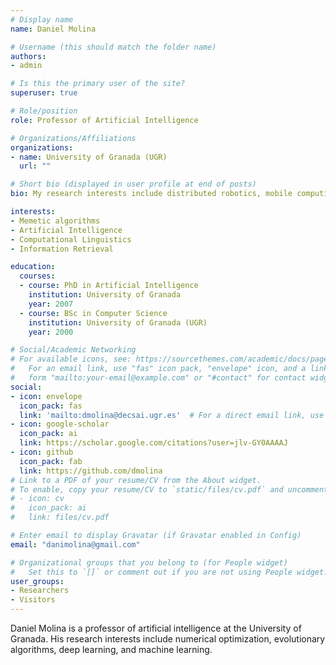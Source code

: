 ```yaml
---
# Display name
name: Daniel Molina

# Username (this should match the folder name)
authors:
- admin

# Is this the primary user of the site?
superuser: true

# Role/position
role: Professor of Artificial Intelligence

# Organizations/Affiliations
organizations:
- name: University of Granada (UGR)
  url: ""

# Short bio (displayed in user profile at end of posts)
bio: My research interests include distributed robotics, mobile computing and programmable matter.

interests:
- Memetic algorithms
- Artificial Intelligence
- Computational Linguistics
- Information Retrieval

education:
  courses:
  - course: PhD in Artificial Intelligence
    institution: University of Granada
    year: 2007
  - course: BSc in Computer Science
    institution: University of Granada (UGR)
    year: 2000

# Social/Academic Networking
# For available icons, see: https://sourcethemes.com/academic/docs/page-builder/#icons
#   For an email link, use "fas" icon pack, "envelope" icon, and a link in the
#   form "mailto:your-email@example.com" or "#contact" for contact widget.
social:
- icon: envelope
  icon_pack: fas
  link: 'mailto:dmolina@decsai.ugr.es'  # For a direct email link, use "mailto:test@example.org".
- icon: google-scholar
  icon_pack: ai
  link: https://scholar.google.com/citations?user=jlv-GY0AAAAJ
- icon: github
  icon_pack: fab
  link: https://github.com/dmolina
# Link to a PDF of your resume/CV from the About widget.
# To enable, copy your resume/CV to `static/files/cv.pdf` and uncomment the lines below.
# - icon: cv
#   icon_pack: ai
#   link: files/cv.pdf

# Enter email to display Gravatar (if Gravatar enabled in Config)
email: "danimolina@gmail.com"

# Organizational groups that you belong to (for People widget)
#   Set this to `[]` or comment out if you are not using People widget.
user_groups:
- Researchers
- Visitors
---
```


Daniel Molina is a professor of artificial intelligence at the University of
Granada. His research interests include numerical optimization, evolutionary
algorithms, deep learning, and machine learning. 

